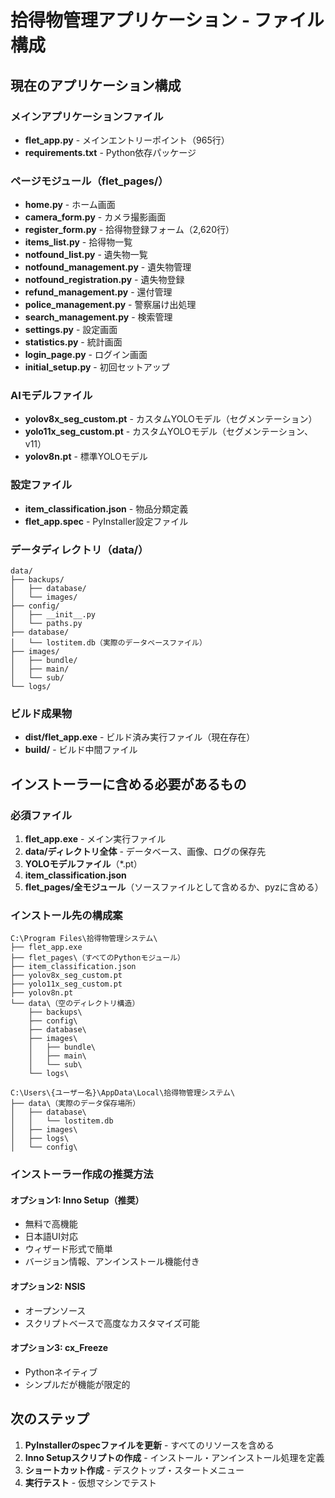 # 拾得物管理アプリケーション - ファイル構成

## 現在のアプリケーション構成

### メインアプリケーションファイル
- **flet_app.py** - メインエントリーポイント（965行）
- **requirements.txt** - Python依存パッケージ

### ページモジュール（flet_pages/）
- **home.py** - ホーム画面
- **camera_form.py** - カメラ撮影画面
- **register_form.py** - 拾得物登録フォーム（2,620行）
- **items_list.py** - 拾得物一覧
- **notfound_list.py** - 遺失物一覧
- **notfound_management.py** - 遺失物管理
- **notfound_registration.py** - 遺失物登録
- **refund_management.py** - 還付管理
- **police_management.py** - 警察届け出処理
- **search_management.py** - 検索管理
- **settings.py** - 設定画面
- **statistics.py** - 統計画面
- **login_page.py** - ログイン画面
- **initial_setup.py** - 初回セットアップ

### AIモデルファイル
- **yolov8x_seg_custom.pt** - カスタムYOLOモデル（セグメンテーション）
- **yolo11x_seg_custom.pt** - カスタムYOLOモデル（セグメンテーション、v11）
- **yolov8n.pt** - 標準YOLOモデル

### 設定ファイル
- **item_classification.json** - 物品分類定義
- **flet_app.spec** - PyInstaller設定ファイル

### データディレクトリ（data/）
```
data/
├── backups/
│   ├── database/
│   └── images/
├── config/
│   ├── __init__.py
│   └── paths.py
├── database/
│   └── lostitem.db（実際のデータベースファイル）
├── images/
│   ├── bundle/
│   ├── main/
│   └── sub/
└── logs/
```

### ビルド成果物
- **dist/flet_app.exe** - ビルド済み実行ファイル（現在存在）
- **build/** - ビルド中間ファイル

## インストーラーに含める必要があるもの

### 必須ファイル
1. **flet_app.exe** - メイン実行ファイル
2. **data/ディレクトリ全体** - データベース、画像、ログの保存先
3. **YOLOモデルファイル**（*.pt）
4. **item_classification.json**
5. **flet_pages/全モジュール**（ソースファイルとして含めるか、pyzに含める）

### インストール先の構成案
```
C:\Program Files\拾得物管理システム\
├── flet_app.exe
├── flet_pages\（すべてのPythonモジュール）
├── item_classification.json
├── yolov8x_seg_custom.pt
├── yolo11x_seg_custom.pt
├── yolov8n.pt
└── data\（空のディレクトリ構造）
    ├── backups\
    ├── config\
    ├── database\
    ├── images\
    │   ├── bundle\
    │   ├── main\
    │   └── sub\
    └── logs\

C:\Users\{ユーザー名}\AppData\Local\拾得物管理システム\
├── data\（実際のデータ保存場所）
│   ├── database\
│   │   └── lostitem.db
│   ├── images\
│   ├── logs\
│   └── config\
```

### インストーラー作成の推奨方法

#### オプション1: Inno Setup（推奨）
- 無料で高機能
- 日本語UI対応
- ウィザード形式で簡単
- バージョン情報、アンインストール機能付き

#### オプション2: NSIS
- オープンソース
- スクリプトベースで高度なカスタマイズ可能

#### オプション3: cx_Freeze
- Pythonネイティブ
- シンプルだが機能が限定的

## 次のステップ

1. **PyInstallerのspecファイルを更新** - すべてのリソースを含める
2. **Inno Setupスクリプトの作成** - インストール・アンインストール処理を定義
3. **ショートカット作成** - デスクトップ・スタートメニュー
4. **実行テスト** - 仮想マシンでテスト

